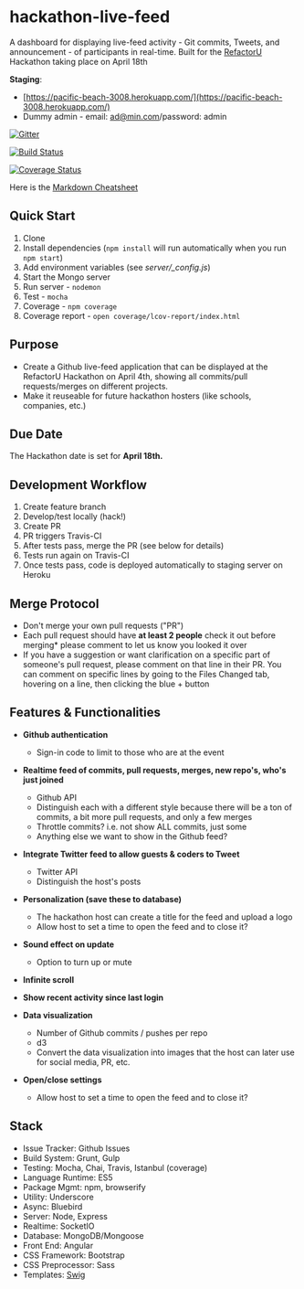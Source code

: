 # hackathon-live-feed

A dashboard for displaying live-feed activity - Git commits, Tweets, and announcement - of participants in real-time. Built for the [RefactorU](http://www.refactoru.com/) Hackathon taking place on April 18th

**Staging**:
- [https://pacific-beach-3008.herokuapp.com/](https://pacific-beach-3008.herokuapp.com/)
- Dummy admin - email: ad@min.com/password: admin

[![Gitter](https://badges.gitter.im/Join%20Chat.svg)](https://gitter.im/RefactorU/hackathon-live-feed?utm_source=badge&utm_medium=badge&utm_campaign=pr-badge)

[![Build Status](https://travis-ci.org/RefactorU/hackathon-live-feed.svg?branch=master)](https://travis-ci.org/RefactorU/hackathon-live-feed)

[![Coverage Status](https://coveralls.io/repos/RefactorU/hackathon-live-feed/badge.svg?branch=master)](https://coveralls.io/r/RefactorU/hackathon-live-feed?branch=master)

Here is the [Markdown Cheatsheet](https://github.com/adam-p/markdown-here/wiki/Markdown-Cheatsheet)

## Quick Start

1. Clone
1. Install dependencies (`npm install` will run automatically when you run `npm start`)
1. Add environment variables (see *server/_config.js*)
1. Start the Mongo server
1. Run server - `nodemon`
1. Test - `mocha`
1. Coverage - `npm coverage`
1. Coverage report - `open coverage/lcov-report/index.html`

## Purpose

* Create a Github live-feed application that can be displayed at the RefactorU Hackathon on April 4th, showing all commits/pull requests/merges on different projects.
* Make it reuseable for future hackathon hosters (like schools, companies, etc.)

## Due Date

The Hackathon date is set for **April 18th.**

## Development Workflow

1. Create feature branch
1. Develop/test locally (hack!)
1. Create PR
1. PR triggers Travis-CI
1. After tests pass, merge the PR (see below for details)
1. Tests run again on Travis-CI
1. Once tests pass, code is deployed automatically to staging server on Heroku

## Merge Protocol

* Don't merge your own pull requests ("PR")
* Each pull request should have **at least 2 people** check it out before merging* please comment to let us know you looked it over
* If you have a suggestion or want clarification on a specific part of someone's pull request, please comment on that line in their PR. You can comment on specific lines by going to the Files Changed tab, hovering on a line, then clicking the blue + button

## Features & Functionalities

* **Github authentication**
  * Sign-in code to limit to those who are at the event

* **Realtime feed of commits, pull requests, merges, new repo's, who's just joined**
  * Github API
  * Distinguish each with a different style because there will be a ton of commits, a bit more pull requests, and only a few merges
  * Throttle commits? i.e. not show ALL commits, just some
  * Anything else we want to show in the Github feed?

* **Integrate Twitter feed to allow guests & coders to Tweet**
  * Twitter API
  * Distinguish the host's posts

* **Personalization (save these to database)**
  * The hackathon host can create a title for the feed and upload a logo
  * Allow host to set a time to open the feed and to close it?

* **Sound effect on update**
  * Option to turn up or mute

* **Infinite scroll**

* **Show recent activity since last login**

* **Data visualization**
  * Number of Github commits / pushes per repo
  * d3
  * Convert the data visualization into images that the host can later use for social media, PR, etc.

* **Open/close settings**
  * Allow host to set a time to open the feed and to close it?

## Stack

* Issue Tracker: Github Issues
* Build System: Grunt, Gulp
* Testing: Mocha, Chai, Travis, Istanbul (coverage)
* Language Runtime: ES5
* Package Mgmt: npm, browserify
* Utility: Underscore
* Async: Bluebird
* Server: Node, Express
* Realtime: SocketIO
* Database: MongoDB/Mongoose
* Front End: Angular
* CSS Framework: Bootstrap
* CSS Preprocessor: Sass
* Templates: [Swig](http://paularmstrong.github.io/swig/)